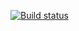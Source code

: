 [![Build status](https://ci.appveyor.com/api/projects/status/q9vvtpynde4qfb45?svg=true)](https://ci.appveyor.com/project/Dmitry-1994/javaaqa-hw5-patterns-ex1)
